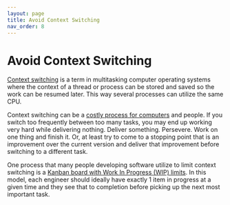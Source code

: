 ```yaml
---
layout: page
title: Avoid Context Switching
nav_order: 8
---
```


# Avoid Context Switching

[Context switching](https://en.wikipedia.org/wiki/Context_switch) is a term
in multitasking computer operating systems where the context of a thread
or process can be stored and saved so the work can be resumed later.
This way several processes can utilize the same CPU.

Context switching can be a
[costly process for computers](https://www.dabeaz.com/python/UnderstandingGIL.pdf)
 and people. If you switch too frequently
between too many tasks, you may end up working very hard while delivering
nothing. Deliver something. Persevere.
Work on one thing and finish it. Or, at least try to come to a stopping point
that is an improvement over the current version and deliver that improvement
before switching to a different task.

One process that many people developing software utilize to limit context
switching is a
[Kanban board with Work In Progress (WIP) limits](https://www.youtube.com/watch?v=CD0y-aU1sXo).
In this model, each engineer should ideally have exactly 1 item in progress
at a given time and they see that to completion before picking up the next
most important task.
